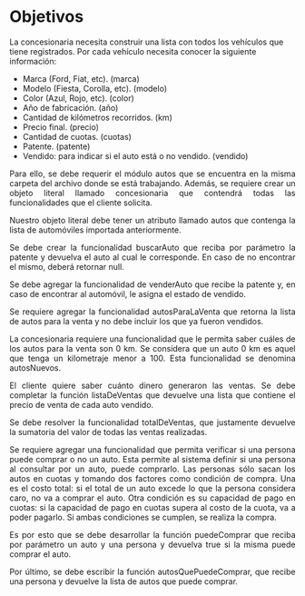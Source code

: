 # Objetivos
La concesionaria necesita construir una lista con todos los vehículos que tiene registrados. Por cada vehículo necesita conocer la siguiente información:
+ Marca (Ford, Fiat, etc). (marca)
+ Modelo (Fiesta, Corolla, etc). (modelo)
+ Color (Azul, Rojo, etc). (color)
+ Año de fabricación. (año)
+ Cantidad de kilómetros recorridos. (km)
+ Precio final. (precio)
+ Cantidad de cuotas. (cuotas)
+ Patente. (patente)
+ Vendido: para indicar si el auto está o no vendido. (vendido)
<div style="text-align: justify">
Para ello, se debe requerir el módulo autos que se encuentra en la misma carpeta del archivo donde se está trabajando. Además, se requiere crear un objeto literal llamado 
concesionaria que contendrá todas las funcionalidades que el cliente solicita.

Nuestro objeto literal debe tener un atributo llamado autos que contenga la lista de automóviles importada anteriormente.

Se debe crear la funcionalidad buscarAuto que reciba por parámetro la patente y devuelva el auto al cual le corresponde. En caso de no encontrar el mismo, deberá 
retornar null.

Se debe agregar la funcionalidad de venderAuto que recibe la patente y, en caso de encontrar al automóvil, le asigna el estado de vendido.

Se requiere agregar la funcionalidad autosParaLaVenta que retorna la lista de autos para la venta y no debe incluir los que ya fueron
vendidos.

La concesionaria requiere una funcionalidad que le permita saber cuáles de los autos para la venta son 0 km. Se considera que un auto 0 km es aquel que tenga 
un kilometraje menor a 100. Esta funcionalidad se denomina autosNuevos.

El cliente quiere saber cuánto dinero generaron las ventas. Se debe completar la función listaDeVentas que devuelve una lista que contiene el precio de venta de cada 
auto vendido.

Se debe resolver la funcionalidad totalDeVentas, que justamente devuelve la sumatoria del valor de todas las ventas realizadas. 

Se requiere agregar una funcionalidad que permita verificar si una persona puede comprar o no un auto. Esta permite al sistema definir si una persona al consultar por un auto, 
puede comprarlo. Las personas sólo sacan los autos en cuotas y tomando dos factores como condición de compra. Una es el costo total: si el total de un auto excede 
lo que la persona considera caro, no va a comprar el auto. Otra condición es su capacidad de pago en cuotas: si la capacidad de pago en cuotas supera al costo de la cuota, 
va a poder pagarlo. Si ambas condiciones se cumplen, se realiza la compra.

Es por esto que se debe desarrollar la función puedeComprar que reciba por parámetro un auto y una persona y devuelva true si la misma puede comprar el auto.

Por último, se debe escribir la función autosQuePuedeComprar, que recibe una persona y devuelve la lista de autos que puede comprar.
</div>

